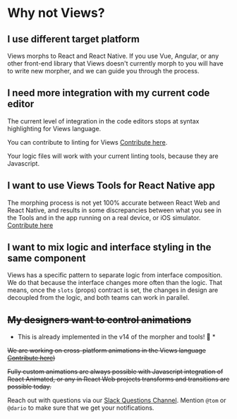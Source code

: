 # Why not Views?

## I use different target platform

Views morphs to React and React Native. If you use Vue, Angular, or any other
front-end library that Views doesn't currently morph to you will have to write
new morpher, and we can guide you through the process.

## I need more integration with my current code editor

The current level of integration in the code editors stops at syntax highlighting
for Views language.

You can contribute to linting for Views [Contribute here](https://github.com/viewstools/morph/issues/19).

Your logic files will work with your current linting tools, because they are Javascript.

## I want to use Views Tools for React Native app

The morphing process is not yet 100% accurate between React Web and React Native,
and results in some discrepancies between what you see in the Tools and in the app running
on a real device, or iOS simulator. [Contribute here](https://github.com/viewstools/morph/issues/47)

## I want to mix logic and interface styling in the same component

Views has a specific pattern to separate logic from interface composition.
We do that because the interface changes more often than the logic. That means,
once the `slots` (props) contract is set, the changes in design are decoupled from the logic,
and both teams can work in parallel.

## ~~My designers want to control animations~~
* This is already implemented in the v14 of the morpher and tools! 🎉 *

~~We are working on cross-platform animations in the Views language [Contribute here](https://github.com/viewstools/morph/issues/11))~~

~~Fully custom animations are always possible with Javascript integration of
React Animated, or any in React Web projects transforms and transitions are possible today.~~


Reach out with questions via our [Slack Questions Channel](https://slack.viewsdx.com/).
Mention `@tom` or `@dario` to make sure that we get your notifications.
